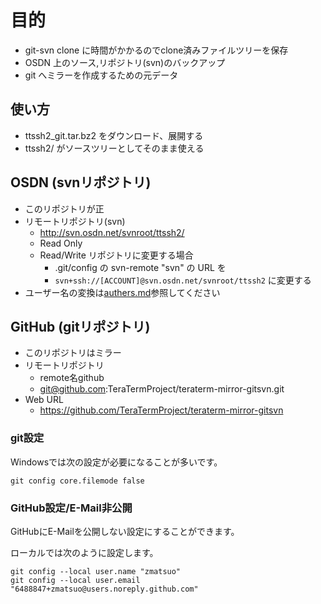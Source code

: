 ﻿# 目的

- git-svn clone に時間がかかるのでclone済みファイルツリーを保存
- OSDN 上のソース,リポジトリ(svn)のバックアップ
- git へミラーを作成するための元データ

## 使い方

- ttssh2_git.tar.bz2 をダウンロード、展開する
- ttssh2/ がソースツリーとしてそのまま使える

## OSDN (svnリポジトリ)

- このリポジトリが正
- リモートリポジトリ(svn)
  - http://svn.osdn.net/svnroot/ttssh2/
  - Read Only
  - Read/Write リポジトリに変更する場合
    - .git/config の svn-remote "svn" の URL を
    - `svn+ssh://[ACCOUNT]@svn.osdn.net/svnroot/ttssh2` に変更する
- ユーザー名の変換は[authers.md](authers.md)参照してください

## GitHub (gitリポジトリ)

- このリポジトリはミラー
- リモートリポジトリ
  - remote名github
  - git@github.com:TeraTermProject/teraterm-mirror-gitsvn.git
- Web URL
  - https://github.com/TeraTermProject/teraterm-mirror-gitsvn

### git設定

Windowsでは次の設定が必要になることが多いです。
```
git config core.filemode false
```

### GitHub設定/E-Mail非公開

GitHubにE-Mailを公開しない設定にすることができます。

ローカルでは次のように設定します。
```
git config --local user.name "zmatsuo"
git config --local user.email "6488847+zmatsuo@users.noreply.github.com"
```

